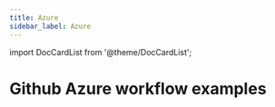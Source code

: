 ```yaml
---
title: Azure
sidebar_label: Azure
---
```


import DocCardList from '@theme/DocCardList';

# Github Azure workflow examples

<DocCardList />
